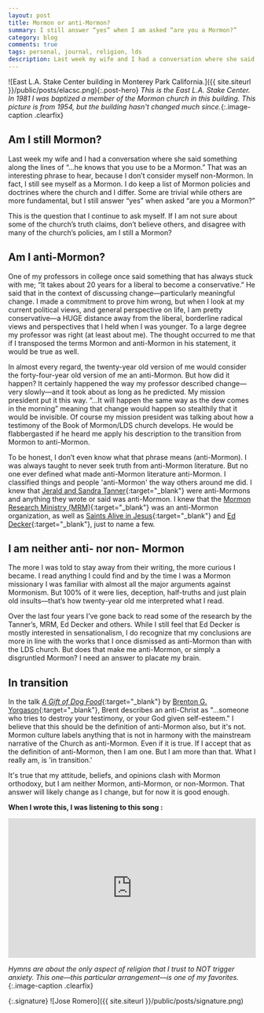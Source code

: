 ```yaml
---
layout: post
title: Mormon or anti-Mormon?
summary: I still answer “yes” when I am asked “are you a Mormon?”
category: blog
comments: true
tags: personal, journal, religion, lds
description: Last week my wife and I had a conversation where she said something along the lines of “…he knows that you use to be a Mormon.” That was an interesting phrase to hear, because I don’t consider myself non-Mormon. In fact, I still see myself as a Mormon.
---
```


![East L.A. Stake Center building in Monterey Park California.]({{ site.siteurl }}/public/posts/elacsc.png){:.post-hero}
*This is the East L.A. Stake Center. In 1981 I was baptized a member of the Mormon church in this building. This picture is from 1954, but the building hasn't changed much since.*{:.image-caption .clearfix}

## Am I still Mormon?
Last week my wife and I had a conversation where she said something along the lines of “…he knows that you use to be a Mormon.” That was an interesting phrase to hear, because I don’t consider myself non-Mormon. In fact, I still see myself as a Mormon. I do keep a list of Mormon policies and doctrines where the church and I differ. Some are trivial while others are more fundamental, but I still answer “yes” when asked “are you a Mormon?”

This is the question that I continue to ask myself. If I am not sure about some of the church’s truth claims, don’t believe others, and disagree with many of the church’s policies, am I still a Mormon?

## Am I anti-Mormon?
One of my professors in college once said something that has always stuck with me; “It takes about 20 years for a liberal to become a conservative.” He said that in the context of discussing change—particularly meaningful change. I made a commitment to prove him wrong, but when I look at my current political views, and general perspective on life, I am pretty conservative—a HUGE distance away from the liberal, borderline radical views and perspectives that I held when I was younger. To a large degree my professor was right (at least about me). The thought occurred to me that if I transposed the terms Mormon and anti-Mormon in his statement, it would be true as well.

In almost every regard, the twenty-year old version of me would consider the forty-four-year old version of me an anti-Mormon. But how did it happen? It certainly happened the way my professor described change—very slowly—and it took about as long as he predicted. My mission president put it this way. “…It will happen the same way as the dew comes in the morning” meaning that change would happen so stealthily that it would be invisible. Of course my mission president was talking about how a testimony of the Book of Mormon/LDS church develops. He would be flabbergasted if he heard me apply his description to the transition from Mormon to anti-Mormon.

To be honest, I don’t even know what that phrase means (anti-Mormon). I was always taught to never seek truth from anti-Mormon literature. But no one ever defined what made anti-Mormon literature anti-Mormon. I classified things and people 'anti-Mormon' the way others around me did. I knew that [Jerald and Sandra Tanner](https://en.wikipedia.org/wiki/Jerald_and_Sandra_Tanner){:target="_blank"} were anti-Mormons and anything they wrote or said was anti-Mormon. I knew that the [Mormon Research Ministry (MRM)](http://www.mrm.org/){:target="_blank"} was an anti-Mormon organization, as well as [Saints Alive in Jesus](http://saintsalive.com/){:target="_blank"} and [Ed Decker](https://en.wikipedia.org/wiki/Ed_Decker){:target="_blank"}, just to name a few. 

## I am neither anti- nor non- Mormon
The more I was told to stay away from their writing, the more curious I became. I read anything I could find and by the time I was a Mormon missionary I was familiar with almost all the major arguments against Mormonism. But 100% of it were lies, deception, half-truths and just plain old insults—that’s how twenty-year old me interpreted what I read.

Over the last four years I’ve gone back to read some of the research by the Tanner’s, MRM, Ed Decker and others. While I still feel that Ed Decker is mostly interested in sensationalism, I do recognize that my conclusions are more in line with the works that I once dismissed as anti-Mormon than with the LDS church. But does that make me anti-Mormon, or simply a disgruntled Mormon? I need an answer to placate my brain. 

## In transition
In the talk [*A Gift of Dog Food*](https://books.google.com/books/about/A_Gift_of_Dogfood.html?id=ArEeAQAACAAJ){:target="_blank"} by [Brenton G. Yorgason](https://en.wikipedia.org/wiki/Brenton_G._Yorgason){:target="_blank"}, Brent describes an anti-Christ as "...someone who tries to destroy your testimony, or your God given self-esteem." I believe that this should be the definition of anti-Mormon also, but it's not. Mormon culture labels anything that is not in harmony with the mainstream narrative of the Church as anti-Mormon. Even if it is true. If I accept that as the definition of anti-Mormon, then I am one. But I am more than that. What I really am, is 'in transition.'

It's true that my attitude, beliefs, and opinions clash with Mormon orthodoxy, but I am neither Mormon, anti-Mormon, or non-Mormon. That answer will likely change as I change, but for now it is good enough.
 
**When I wrote this, I was listening to this song :**
 <style>.embed-container { position: relative; padding-bottom: 56.25%; height: 0; overflow: hidden; max-width: 100%; } .embed-container iframe, .embed-container object, .embed-container embed { position: absolute; top: 0; left: 0; width: 100%; height: 100%; }</style>
<div class='embed-container'><iframe src='https://www.youtube.com/embed/VlJbRVNd4Sc?rel=0&amp;t=27s&amp;showinfo=0' frameborder='0' allowfullscreen></iframe></div>

*Hymns are about the only aspect of religion that I trust to NOT trigger anxiety. This one—this particular arrangement—is one of my favorites.*{:.image-caption .clearfix}


{:.signature}
![Jose Romero]({{ site.siteurl }}/public/posts/signature.png)



